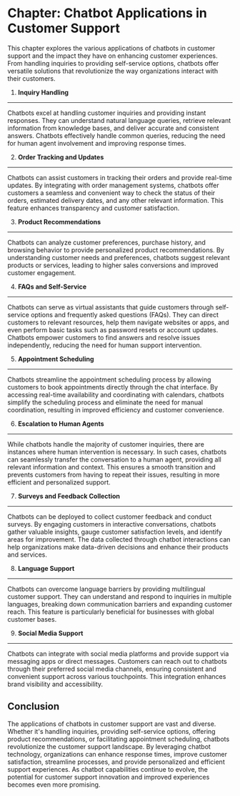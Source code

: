 Chapter: Chatbot Applications in Customer Support
=================================================

This chapter explores the various applications of chatbots in customer support and the impact they have on enhancing customer experiences. From handling inquiries to providing self-service options, chatbots offer versatile solutions that revolutionize the way organizations interact with their customers.

1. **Inquiry Handling**
-----------------------

Chatbots excel at handling customer inquiries and providing instant responses. They can understand natural language queries, retrieve relevant information from knowledge bases, and deliver accurate and consistent answers. Chatbots effectively handle common queries, reducing the need for human agent involvement and improving response times.

2. **Order Tracking and Updates**
---------------------------------

Chatbots can assist customers in tracking their orders and provide real-time updates. By integrating with order management systems, chatbots offer customers a seamless and convenient way to check the status of their orders, estimated delivery dates, and any other relevant information. This feature enhances transparency and customer satisfaction.

3. **Product Recommendations**
------------------------------

Chatbots can analyze customer preferences, purchase history, and browsing behavior to provide personalized product recommendations. By understanding customer needs and preferences, chatbots suggest relevant products or services, leading to higher sales conversions and improved customer engagement.

4. **FAQs and Self-Service**
----------------------------

Chatbots can serve as virtual assistants that guide customers through self-service options and frequently asked questions (FAQs). They can direct customers to relevant resources, help them navigate websites or apps, and even perform basic tasks such as password resets or account updates. Chatbots empower customers to find answers and resolve issues independently, reducing the need for human support intervention.

5. **Appointment Scheduling**
-----------------------------

Chatbots streamline the appointment scheduling process by allowing customers to book appointments directly through the chat interface. By accessing real-time availability and coordinating with calendars, chatbots simplify the scheduling process and eliminate the need for manual coordination, resulting in improved efficiency and customer convenience.

6. **Escalation to Human Agents**
---------------------------------

While chatbots handle the majority of customer inquiries, there are instances where human intervention is necessary. In such cases, chatbots can seamlessly transfer the conversation to a human agent, providing all relevant information and context. This ensures a smooth transition and prevents customers from having to repeat their issues, resulting in more efficient and personalized support.

7. **Surveys and Feedback Collection**
--------------------------------------

Chatbots can be deployed to collect customer feedback and conduct surveys. By engaging customers in interactive conversations, chatbots gather valuable insights, gauge customer satisfaction levels, and identify areas for improvement. The data collected through chatbot interactions can help organizations make data-driven decisions and enhance their products and services.

8. **Language Support**
-----------------------

Chatbots can overcome language barriers by providing multilingual customer support. They can understand and respond to inquiries in multiple languages, breaking down communication barriers and expanding customer reach. This feature is particularly beneficial for businesses with global customer bases.

9. **Social Media Support**
---------------------------

Chatbots can integrate with social media platforms and provide support via messaging apps or direct messages. Customers can reach out to chatbots through their preferred social media channels, ensuring consistent and convenient support across various touchpoints. This integration enhances brand visibility and accessibility.

Conclusion
----------

The applications of chatbots in customer support are vast and diverse. Whether it's handling inquiries, providing self-service options, offering product recommendations, or facilitating appointment scheduling, chatbots revolutionize the customer support landscape. By leveraging chatbot technology, organizations can enhance response times, improve customer satisfaction, streamline processes, and provide personalized and efficient support experiences. As chatbot capabilities continue to evolve, the potential for customer support innovation and improved experiences becomes even more promising.
